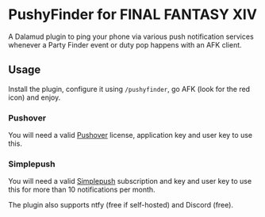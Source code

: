# PushyFinder for FINAL FANTASY XIV
A Dalamud plugin to ping your phone via various push notification services whenever a Party Finder event or duty pop happens with an AFK client.

## Usage
Install the plugin, configure it using `/pushyfinder`, go AFK (look for the red icon) and enjoy.

### Pushover
You will need a valid [Pushover](https://pushover.net) license, application key and user key to use this.

### Simplepush
You will need a valid [Simplepush](https://simplepush.io/) subscription and key and user key to use this for more than 10 notifications per month.

The plugin also supports ntfy (free if self-hosted) and Discord (free).